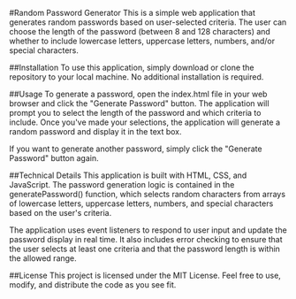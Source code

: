 #Random Password Generator
This is a simple web application that generates random passwords based on user-selected criteria. The user can choose the length of the password (between 8 and 128 characters) and whether to include lowercase letters, uppercase letters, numbers, and/or special characters.

##Installation
To use this application, simply download or clone the repository to your local machine. No additional installation is required.

##Usage
To generate a password, open the index.html file in your web browser and click the "Generate Password" button. The application will prompt you to select the length of the password and which criteria to include. Once you've made your selections, the application will generate a random password and display it in the text box.

If you want to generate another password, simply click the "Generate Password" button again.

##Technical Details
This application is built with HTML, CSS, and JavaScript. The password generation logic is contained in the generatePassword() function, which selects random characters from arrays of lowercase letters, uppercase letters, numbers, and special characters based on the user's criteria.

The application uses event listeners to respond to user input and update the password display in real time. It also includes error checking to ensure that the user selects at least one criteria and that the password length is within the allowed range.

##License
This project is licensed under the MIT License. Feel free to use, modify, and distribute the code as you see fit.
